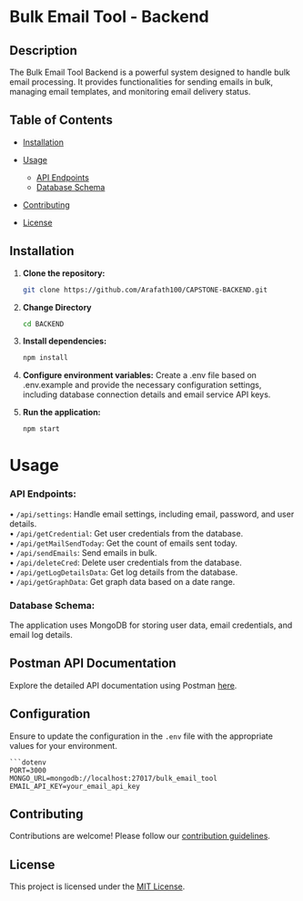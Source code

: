 # Bulk Email Tool - Backend

## Description

The Bulk Email Tool Backend is a powerful system designed to handle bulk email processing. It provides functionalities for sending emails in bulk, managing email templates, and monitoring email delivery status.

## Table of Contents
  - [Installation](#installation)
  
  - [Usage](#usage) 
    - [API Endpoints](#api-endpoints)
    - [Database Schema](#database-schema)

  - [Contributing](#contributing)
  
  - [License](#license)

## Installation

1. **Clone the repository:**
   ```bash
   git clone https://github.com/Arafath100/CAPSTONE-BACKEND.git

2. **Change Directory**
   ```bash
   cd BACKEND
   
3. **Install dependencies:**
   ```bash
   npm install

4. **Configure environment variables:**
   Create a .env file based on .env.example and provide the necessary configuration settings,
   including database connection details and email service API keys.

5. **Run the application:**
   ```bash
   npm start

#  Usage
### API Endpoints:

  • `/api/settings`: Handle email settings, including email, password, and user details. <br/>
  • `/api/getCredential`: Get user credentials from the database. <br/>
  • `/api/getMailSendToday`: Get the count of emails sent today. <br/>
  • `/api/sendEmails`: Send emails in bulk. <br/>
  • `/api/deleteCred`: Delete user credentials from the database. <br/>
  • `/api/getLogDetailsData`: Get log details from the database. <br/>
  • `/api/getGraphData`: Get graph data based on a date range. <br/>
   
### Database Schema:

   The application uses MongoDB for storing user data, email credentials, and email log details.

## Postman API Documentation

   Explore the detailed API documentation using Postman [here](https://documenter.getpostman.com/view/28864237/2s9YXiZgp4).

## Configuration

   Ensure to update the configuration in the `.env` file with the appropriate values for your environment.

    ```dotenv
    PORT=3000
    MONGO_URL=mongodb://localhost:27017/bulk_email_tool
    EMAIL_API_KEY=your_email_api_key

## Contributing

   Contributions are welcome! Please follow our [contribution guidelines](CONTRIBUTING.md).

## License

   This project is licensed under the [MIT License](LICENSE).
